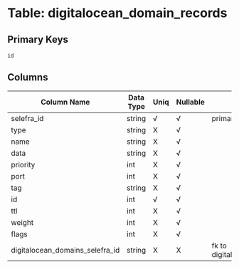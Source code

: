 # Table: digitalocean_domain_records

## Primary Keys 

```
id
```


## Columns 

|  Column Name   |  Data Type  | Uniq | Nullable | Description | 
|  ----  | ----  | ----  | ----  | ---- | 
| selefra_id | string | √ | √ | primary keys value md5 | 
| type | string | X | √ |  | 
| name | string | X | √ |  | 
| data | string | X | √ |  | 
| priority | int | X | √ |  | 
| port | int | X | √ |  | 
| tag | string | X | √ |  | 
| id | int | √ | √ |  | 
| ttl | int | X | √ |  | 
| weight | int | X | √ |  | 
| flags | int | X | √ |  | 
| digitalocean_domains_selefra_id | string | X | X | fk to digitalocean_domains.selefra_id | 


